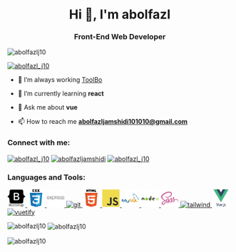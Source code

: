 <h1 align="center">Hi 👋, I'm abolfazl</h1>
<h3 align="center">Front-End Web Developer</h3>

<p align="left"> <img src="https://komarev.com/ghpvc/?username=abolfazlj10&label=Profile%20views&color=0e75b6&style=flat" alt="abolfazlj10" /> </p>

<p align="left"> <a href="https://twitter.com/abolfazl_j10" target="blank"><img src="https://img.shields.io/twitter/follow/abolfazl_j10?logo=twitter&style=for-the-badge" alt="abolfazl_j10" /></a> </p>

- 🔭 I’m always working [ToolBo](ToolBo.ir)

- 🌱 I’m currently learning **react**

- 💬 Ask me about **vue**

- 📫 How to reach me **abolfazljamshidi101010@gmail.com**

<h3 align="left">Connect with me:</h3>
<p align="left">
<a href="https://twitter.com/abolfazl_j10" target="blank"><img align="center" src="https://raw.githubusercontent.com/rahuldkjain/github-profile-readme-generator/master/src/images/icons/Social/twitter.svg" alt="abolfazl_j10" height="30" width="40" /></a>
<a href="https://linkedin.com/in/abolfazljamshidi" target="blank"><img align="center" src="https://raw.githubusercontent.com/rahuldkjain/github-profile-readme-generator/master/src/images/icons/Social/linked-in-alt.svg" alt="abolfazljamshidi" height="30" width="40" /></a>
<a href="https://instagram.com/abolfazl_j10" target="blank"><img align="center" src="https://raw.githubusercontent.com/rahuldkjain/github-profile-readme-generator/master/src/images/icons/Social/instagram.svg" alt="abolfazl_j10" height="30" width="40" /></a>
</p>

<h3 align="left">Languages and Tools:</h3>
<p align="left"> <a href="https://getbootstrap.com" target="_blank" rel="noreferrer"> <img src="https://raw.githubusercontent.com/devicons/devicon/master/icons/bootstrap/bootstrap-plain-wordmark.svg" alt="bootstrap" width="40" height="40"/> </a> <a href="https://www.w3schools.com/css/" target="_blank" rel="noreferrer"> <img src="https://raw.githubusercontent.com/devicons/devicon/master/icons/css3/css3-original-wordmark.svg" alt="css3" width="40" height="40"/> </a> <a href="https://expressjs.com" target="_blank" rel="noreferrer"> <img src="https://raw.githubusercontent.com/devicons/devicon/master/icons/express/express-original-wordmark.svg" alt="express" width="40" height="40"/> </a> <a href="https://git-scm.com/" target="_blank" rel="noreferrer"> <img src="https://www.vectorlogo.zone/logos/git-scm/git-scm-icon.svg" alt="git" width="40" height="40"/> </a> <a href="https://www.w3.org/html/" target="_blank" rel="noreferrer"> <img src="https://raw.githubusercontent.com/devicons/devicon/master/icons/html5/html5-original-wordmark.svg" alt="html5" width="40" height="40"/> </a> <a href="https://developer.mozilla.org/en-US/docs/Web/JavaScript" target="_blank" rel="noreferrer"> <img src="https://raw.githubusercontent.com/devicons/devicon/master/icons/javascript/javascript-original.svg" alt="javascript" width="40" height="40"/> </a> <a href="https://www.mysql.com/" target="_blank" rel="noreferrer"> <img src="https://raw.githubusercontent.com/devicons/devicon/master/icons/mysql/mysql-original-wordmark.svg" alt="mysql" width="40" height="40"/> </a> <a href="https://nodejs.org" target="_blank" rel="noreferrer"> <img src="https://raw.githubusercontent.com/devicons/devicon/master/icons/nodejs/nodejs-original-wordmark.svg" alt="nodejs" width="40" height="40"/> </a> <a href="https://sass-lang.com" target="_blank" rel="noreferrer"> <img src="https://raw.githubusercontent.com/devicons/devicon/master/icons/sass/sass-original.svg" alt="sass" width="40" height="40"/> </a> <a href="https://tailwindcss.com/" target="_blank" rel="noreferrer"> <img src="https://www.vectorlogo.zone/logos/tailwindcss/tailwindcss-icon.svg" alt="tailwind" width="40" height="40"/> </a> <a href="https://vuejs.org/" target="_blank" rel="noreferrer"> <img src="https://raw.githubusercontent.com/devicons/devicon/master/icons/vuejs/vuejs-original-wordmark.svg" alt="vuejs" width="40" height="40"/> </a> <a href="https://vuetifyjs.com/en/" target="_blank" rel="noreferrer"> <img src="https://bestofjs.org/logos/vuetify.svg" alt="vuetify" width="40" height="40"/> </a> </p>

<p><img align="left" src="https://github-readme-stats.vercel.app/api/top-langs?username=abolfazlj10&show_icons=true&locale=en&layout=compact" alt="abolfazlj10" /></p>

<p>&nbsp;<img align="center" src="https://github-readme-stats.vercel.app/api?username=abolfazlj10&show_icons=true&locale=en" alt="abolfazlj10" /></p>

<p><img align="center" src="https://github-readme-streak-stats.herokuapp.com/?user=abolfazlj10&" alt="abolfazlj10" /></p>
